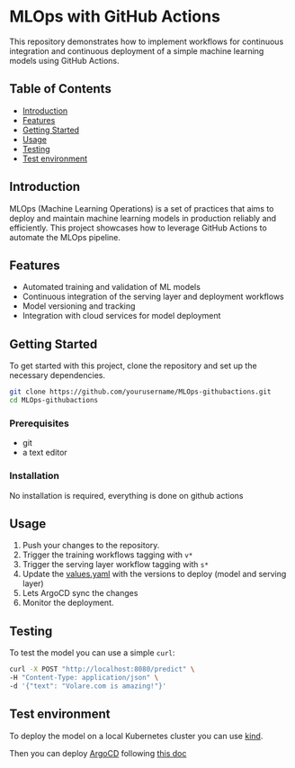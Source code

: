 # MLOps with GitHub Actions

This repository demonstrates how to implement workflows for continuous integration and continuous deployment of a simple machine learning models using GitHub Actions.

## Table of Contents
- [Introduction](#introduction)
- [Features](#features)
- [Getting Started](#getting-started)
- [Usage](#usage)
- [Testing](#testing)
- [Test environment](#test-environment)

## Introduction
MLOps (Machine Learning Operations) is a set of practices that aims to deploy and maintain machine learning models in production reliably and efficiently. This project showcases how to leverage GitHub Actions to automate the MLOps pipeline.

## Features
- Automated training and validation of ML models
- Continuous integration of the serving layer and deployment workflows
- Model versioning and tracking
- Integration with cloud services for model deployment

## Getting Started
To get started with this project, clone the repository and set up the necessary dependencies.

```bash
git clone https://github.com/yourusername/MLOps-githubactions.git
cd MLOps-githubactions
```

### Prerequisites
- git
- a text editor

### Installation
No installation is required, everything is done on github actions


## Usage
1. Push your changes to the repository.
2. Trigger the training workflows tagging with `v*`
3. Trigger the serving layer workflow tagging with `s*`
4. Update the [values.yaml](./deploy/values.yaml) with the versions to deploy (model and serving layer)
5. Lets ArgoCD sync the changes
3. Monitor the deployment.

## Testing
To test the model you can use a simple `curl`:

```bash
curl -X POST "http://localhost:8080/predict" \
-H "Content-Type: application/json" \
-d '{"text": "Volare.com is amazing!"}'
```

## Test environment

To deploy the model on a local Kubernetes cluster you can use [kind](https://kind.sigs.k8s.io/).

Then you can deploy [ArgoCD](https://argo-cd.readthedocs.io/en/stable/) following [this doc](https://argo-cd.readthedocs.io/en/latest/try_argo_cd_locally/)
